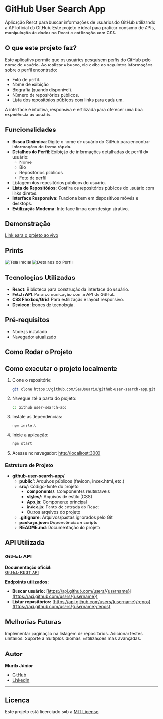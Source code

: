 # GitHub User Search App

Aplicação React para buscar informações de usuários do GitHub utilizando a API oficial do GitHub. Este projeto é ideal para praticar consumo de APIs, manipulação de dados no React e estilização com CSS.

## O que este projeto faz?

Este aplicativo permite que os usuários pesquisem perfis do GitHub pelo nome de usuário. Ao realizar a busca, ele exibe as seguintes informações sobre o perfil encontrado:

- Foto de perfil.
- Nome de exibição.
- Biografia (quando disponível).
- Número de repositórios públicos.
- Lista dos repositórios públicos com links para cada um.

A interface é intuitiva, responsiva e estilizada para oferecer uma boa experiência ao usuário.

## Funcionalidades

- **Busca Dinâmica**: Digite o nome de usuário do GitHub para encontrar informações de forma rápida.
- **Detalhes do Perfil**: Exibição de informações detalhadas do perfil do usuário:
  - Nome
  - Bio
  - Repositórios públicos
  - Foto de perfil
- Listagem dos repositórios públicos do usuário.
- **Lista de Repositórios**: Confira os repositórios públicos do usuário com links diretos.
- **Interface Responsiva**: Funciona bem em dispositivos móveis e desktops.
- **Estilização Moderna**: Interface limpa com design atrativo.

## Demonstração

[Link para o projeto ao vivo](https://github.com/MuriloJrSis/github-user-search-app)

## Prints

![Tela Inicial](link-para-imagem)
![Detalhes do Perfil](link-para-imagem-detalhe)

## Tecnologias Utilizadas

- **React**: Biblioteca para construção da interface do usuário.
- **Fetch API**: Para comunicação com a API do GitHub.
- **CSS Flexbox/Grid**: Para estilização e layout responsivo.
- **Devicon**: Ícones de tecnologia.

## Pré-requisitos

- Node.js instalado
- Navegador atualizado

## Como Rodar o Projeto

## Como executar o projeto localmente

1. Clone o repositório:
    ```bash
    git clone https://github.com/SeuUsuario/github-user-search-app.git
    ```

2. Navegue até a pasta do projeto:
    ```bash
    cd github-user-search-app
    ```

3. Instale as dependências:
    ```bash
    npm install
    ```

4. Inicie a aplicação:
    ```bash
    npm start
    ```

5. Acesse no navegador:
    [http://localhost:3000](http://localhost:3000)


### Estrutura de Projeto

- **github-user-search-app/**
  - **public/**: Arquivos públicos (favicon, index.html, etc.)
  - **src/**: Código-fonte do projeto
    - **components/**: Componentes reutilizáveis
    - **styles/**: Arquivos de estilo (CSS)
    - **App.js**: Componente principal
    - **index.js**: Ponto de entrada do React
    - Outros arquivos do projeto
  - **.gitignore**: Arquivos/pastas ignorados pelo Git
  - **package.json**: Dependências e scripts
  - **README.md**: Documentação do projeto
    
## API Utilizada

### GitHub API

**Documentação oficial:**  
[GitHub REST API](https://docs.github.com/en/rest)

**Endpoints utilizados:**  

- **Buscar usuário:** [https://api.github.com/users/{username}](https://api.github.com/users/{username})
- **Listar repositórios:** [https://api.github.com/users/{username}/repos](https://api.github.com/users/{username}/repos)

## Melhorias Futuras

Implementar paginação na listagem de repositórios.
Adicionar testes unitários.
Suporte a múltiplos idiomas.
Estilizações mais avançadas.

## Autor

**Murilo Júnior**  

- [GitHub](https://github.com/MuriloJrSis)  
- [LinkedIn](https://www.linkedin.com/in/seu-perfil)  

---

## Licença

Este projeto está licenciado sob a [MIT License](https://opensource.org/licenses/MIT).


